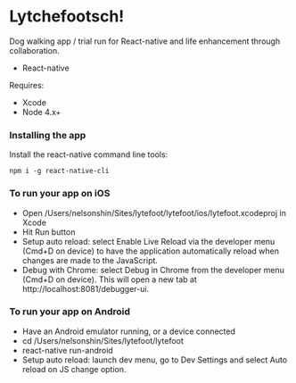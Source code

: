 # Lytchefootsch!

Dog walking app / trial run for React-native and life enhancement through collaboration.
- React-native

Requires:
- Xcode
- Node 4.x+

### Installing the app

Install the react-native command line tools:

```
npm i -g react-native-cli
```

### To run your app on iOS

- Open /Users/nelsonshin/Sites/lytefoot/lytefoot/ios/lytefoot.xcodeproj in Xcode
- Hit Run button
- Setup auto reload: select Enable Live Reload via the developer menu (Cmd+D on device) to have the application automatically reload when changes are made to the JavaScript.
- Debug with Chrome: select Debug in Chrome from the developer menu (Cmd+D on device). This will open a new tab at http://localhost:8081/debugger-ui.

### To run your app on Android

- Have an Android emulator running, or a device connected
- cd /Users/nelsonshin/Sites/lytefoot/lytefoot
- react-native run-android
- Setup auto reload: launch dev menu, go to Dev Settings and select Auto reload on JS change option.
